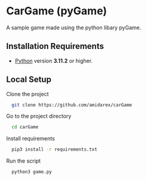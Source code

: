 <!-- @format -->

# CarGame (pyGame)

A sample game made using the python libary pyGame.

## Installation Requirements

- [Python](https://www.python.org/downloads/) version **3.11.2** or higher.

## Local Setup

Clone the project

```bash
  git clone https://github.com/amidarex/carGame
```

Go to the project directory

```bash
  cd carGame
```

Install requirements

```bash
  pip3 install -r requirements.txt
```

Run the script

```bash
  python3 game.py
```
